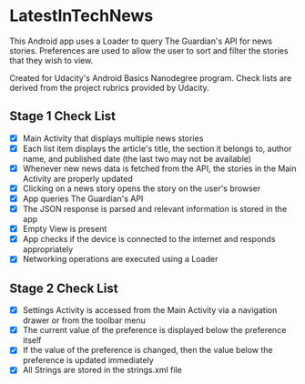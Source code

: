 # LatestInTechNews

This Android app uses a Loader to query The Guardian's API for news stories. Preferences are used to allow the user to sort and filter the stories that they wish to view.

Created for Udacity's Android Basics Nanodegree program. Check lists are derived from the project rubrics provided by Udacity.

## Stage 1 Check List
- [x] Main Activity that displays multiple news stories
- [x] Each list item displays the article's title, the section it belongs to, author name, and published date (the last two may not be available)
- [x] Whenever new news data is fetched from the API, the stories in the Main Activity are properly updated
- [x] Clicking on a news story opens the story on the user's browser
- [x] App queries The Guardian's API
- [x] The JSON response is parsed and relevant information is stored in the app
- [x] Empty View is present
- [x] App checks if the device is connected to the internet and responds appropriately
- [x] Networking operations are executed using a Loader

## Stage 2 Check List
- [x] Settings Activity is accessed from the Main Activity via a navigation drawer or from the toolbar menu
- [x] The current value of the preference is displayed below the preference itself
- [x] If the value of the preference is changed, then the value below the preference is updated immediately
- [x] All Strings are stored in the strings.xml file
